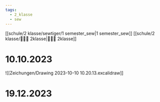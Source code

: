 ```yaml
---
tags:
  - 2_klasse
  - sew
---
```

[[schule/2 klasse/sewtiger/1 semester_sew|1 semester_sew]]
[[schule/2 klasse/🙋🏿‍♂️ 2klasse|🙋🏿‍♂️ 2klasse]]

# 10.10.2023


![[Zeichungen/Drawing 2023-10-10 10.20.13.excalidraw]]


# 19.12.2023








